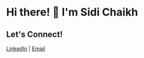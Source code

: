 <!-- Replace the placeholders with your information -->

# Hi there! 👋 I'm Sidi Chaikh

## Let's Connect!

[LinkedIn](https://www.linkedin.com/in/sidi-mohamed-360450219/) | [Email](mailto:sidi34308s@gmail.com)

